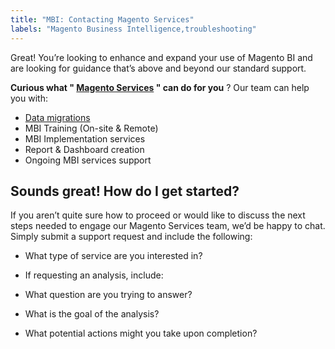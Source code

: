 ```yaml
---
title: "MBI: Contacting Magento Services"
labels: "Magento Business Intelligence,troubleshooting"
---
```


Great! You’re looking to enhance and expand your use of Magento BI and are looking for guidance that’s above and beyond our standard support.

 **Curious what " [Magento Services](https://magento.com/services) " can do for you** ? Our team can help you with:

* [Data migrations](https://support.magento.com/hc/en-us/articles/360016506112)
* MBI Training (On-site & Remote)
* MBI Implementation services
* Report & Dashboard creation
* Ongoing MBI services support

## Sounds great! How do I get started?

If you aren’t quite sure how to proceed or would like to discuss the next steps needed to engage our Magento Services team, we’d be happy to chat. Simply submit a support request and include the following:

* What type of service are you interested in?
* If requesting an analysis, include:

* What question are you trying to answer?
* What is the goal of the analysis?

* What potential actions might you take upon completion?

